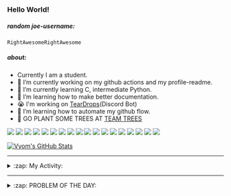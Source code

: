 ### Hello World!

##### random joe-username:
<!--DON'T REMOVE-->
<!--username:START-->
    RightAwesomeRightAwesome
<!--username:END-->


##### about:
- Currently I am a student.
- 🔭 I’m currently working on my github actions and my profile-readme. 
- 🌱 I’m currently learning C, intermediate Python.
- 🌱 I’m learning how to make better documentation.
- 😭 I'm working on [TearDrops](https://github.com/Vyvy-vi/TearDrops)(Discord Bot)
- 🌱 I’m learning how to automate my github flow.
- 🌱 GO PLANT SOME TREES AT [TEAM TREES](https://teamtrees.org/)

![](https://img.shields.io/badge/Editor-Vim-informational?style=flat&logo=Editor&logoColor=white&color=2bbc8a)
![](https://img.shields.io/badge/Editor-VScode-informational?style=flat&logo=<LOGO_NAME>&logoColor=white&color=2bbc8a)
![](https://img.shields.io/badge/OS-MacOS-informational?style=flat&logo=<LOGO_NAME>&logoColor=white&color=2bbc8a)
![](https://img.shields.io/badge/OS-Fedora-informational?style=flat&logo=<LOGO_NAME>&logoColor=white&color=2bbc8a)
![](https://img.shields.io/badge/OS-Ubuntu-informational?style=flat&logo=<LOGO_NAME>&logoColor=white&color=2bbc8a)
![](https://img.shields.io/badge/Tools-mysql-informational?style=flat&logo=<LOGO_NAME>&logoColor=white&color=2bbc8a)
![](https://img.shields.io/badge/Tools-MongoDB-informational?style=flat&logo=<LOGO_NAME>&logoColor=white&color=2bbc8a)
![](https://img.shields.io/badge/Tools-DiscordAPI-informational?style=flat&logo=<LOGO_NAME>&logoColor=white&color=2bbc8a)
![](https://img.shields.io/badge/Tools-GoogleAPIs-informational?style=flat&logo=<LOGO_NAME>&logoColor=white&color=2bbc8a)
![](https://img.shields.io/badge/Tools-ScikitLearn-informational?style=flat&logo=<LOGO_NAME>&logoColor=white&color=2bbc8a)
![](https://img.shields.io/badge/Tools-json-informational?style=flat&logo=<LOGO_NAME>&logoColor=white&color=2bbc8a)
![](https://img.shields.io/badge/Tools-Metasploit-informational?style=flat&logo=<LOGO_NAME>&logoColor=white&color=2bbc8a)
![](https://img.shields.io/badge/Shell-zsh-informational?style=flat&logo=<LOGO_NAME>&logoColor=white&color=2bbc8a)
![](https://img.shields.io/badge/Code-Python-informational?style=flat&logo=<LOGO_NAME>&logoColor=white&color=2bbc8a)
![](https://img.shields.io/badge/Code-Ruby-informational?style=flat&logo=<LOGO_NAME>&logoColor=white&color=2bbc8a)
![](https://img.shields.io/badge/Code-Processing-informational?style=flat&logo=<LOGO_NAME>&logoColor=white&color=2bbc8a)
![](https://img.shields.io/badge/Code-Arduino-informational?style=flat&logo=<LOGO_NAME>&logoColor=white&color=2bbc8a)
![](https://img.shields.io/badge/Graphics-Blender-informational?style=flat&logo=<LOGO_NAME>&logoColor=white&color=2bbc8a)

<a href="https://github.com/Vyvy-vi/Vyvy-vi">
  <img align="center" src="https://profile-readme-git-master.vyvy-vi.vercel.app/api?username=Vyvy-vi&show_icons=true&line_height=27&count_private=true&title_color=ffffff&text_color=c9cacc&icon_color=2bbc8a&bg_color=1d1f21" alt="Vyom's GitHub Stats" />
</a>

---
<details>
  <summary>:zap: My Activity:</summary>
  
<!--START_SECTION:waka-->
![Profile Views](http://img.shields.io/badge/Profile%20Views-29-blue)

**I'm an Early 🐤** 

```text
🌞 Morning    67 commits     ███████████░░░░░░░░░░░░░░   46.21% 
🌆 Daytime    26 commits     ████░░░░░░░░░░░░░░░░░░░░░   17.93% 
🌃 Evening    37 commits     ██████░░░░░░░░░░░░░░░░░░░   25.52% 
🌙 Night      15 commits     ██░░░░░░░░░░░░░░░░░░░░░░░   10.34%

```
📅 **I'm Most Productive on Monday** 

```text
Monday       42 commits     ███████░░░░░░░░░░░░░░░░░░   28.97% 
Tuesday      14 commits     ██░░░░░░░░░░░░░░░░░░░░░░░   9.66% 
Wednesday    11 commits     ██░░░░░░░░░░░░░░░░░░░░░░░   7.59% 
Thursday     12 commits     ██░░░░░░░░░░░░░░░░░░░░░░░   8.28% 
Friday       21 commits     ███░░░░░░░░░░░░░░░░░░░░░░   14.48% 
Saturday     23 commits     ████░░░░░░░░░░░░░░░░░░░░░   15.86% 
Sunday       22 commits     ███░░░░░░░░░░░░░░░░░░░░░░   15.17%

```


📊 **This Week I Spent My Time On** 

```text
🔥 Editors: 
Vim                      13 hrs 56 mins      ████████████████████░░░░░   82.44% 
VS Code                  2 hrs 36 mins       ███░░░░░░░░░░░░░░░░░░░░░░   15.46% 
CLion                    21 mins             ░░░░░░░░░░░░░░░░░░░░░░░░░   2.1%

🐱‍💻 Projects: 
Unknown Project          5 hrs 58 mins       ████████░░░░░░░░░░░░░░░░░   35.3% 
TearDrops                2 hrs 16 mins       ███░░░░░░░░░░░░░░░░░░░░░░   13.42% 
EddieBot                 2 hrs 13 mins       ███░░░░░░░░░░░░░░░░░░░░░░   13.13% 
XII-CS-pracs             1 hr 21 mins        ██░░░░░░░░░░░░░░░░░░░░░░░   7.99% 
another-discord-bot      1 hr 13 mins        █░░░░░░░░░░░░░░░░░░░░░░░░   7.23%

💻 Operating System: 
Mac                      15 hrs 32 mins      ███████████████████████░░   91.86% 
Linux                    1 hr 22 mins        ██░░░░░░░░░░░░░░░░░░░░░░░   8.14%

```

**I Mostly Code in Python** 

```text
Python                   27 repos            ███████████████████░░░░░░   77.14% 
HTML                     2 repos             █░░░░░░░░░░░░░░░░░░░░░░░░   5.71% 
Processing               1 repo              ░░░░░░░░░░░░░░░░░░░░░░░░░   2.86% 
Swift                    1 repo              ░░░░░░░░░░░░░░░░░░░░░░░░░   2.86% 
JavaScript               1 repo              ░░░░░░░░░░░░░░░░░░░░░░░░░   2.86%

```



<!--END_SECTION:waka-->
</details>

---
<details>
  <summary>:zap: PROBLEM OF THE DAY:</summary>
    #TODO
<!--QOTD:START-->
<!--QOTD:END-->
</details>


